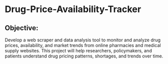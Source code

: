 # Drug-Price-Availability-Tracker
## Objective:
Develop a web scraper and data analysis tool to monitor and analyze drug prices, availability, and market trends from
online pharmacies and medical supply websites. This project will help researchers, policymakers, and patients understand
drug pricing patterns, shortages, and trends over time.
